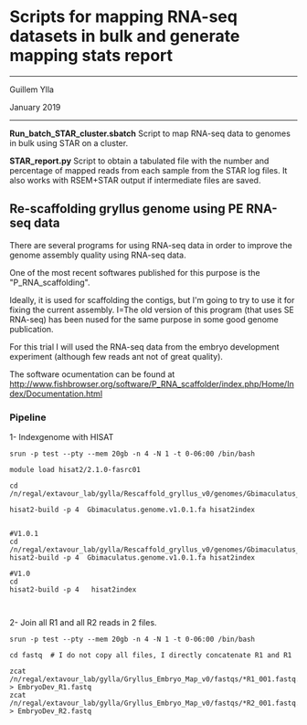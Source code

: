 # Scripts for mapping RNA-seq datasets in bulk and generate mapping stats report
---

Guillem Ylla

January 2019

---
**Run_batch_STAR_cluster.sbatch** Script to map RNA-seq data to genomes in bulk using STAR on a cluster.

**STAR_report.py** Script to obtain a tabulated file with the number and percentage of mapped reads from each sample from the STAR log files. It also works with RSEM+STAR output if intermediate files are saved.
    
## Re-scaffolding gryllus genome using PE RNA-seq data

There are several programs for using RNA-seq data in order to improve the genome assembly quality using RNA-seq data.

One of the most recent softwares published for this purpose is the "P_RNA_scaffolding". 

Ideally, it is used for scaffolding the contigs, but I'm going to try to use it for fixing the current assembly. I=The old version of this program (that uses SE RNA-seq) has been nused for the same purpose in some good genome publication.

For this trial I will used the RNA-seq data from the embryo development experiment (although few reads ant not of great quality).

The software ocumentation can be found at http://www.fishbrowser.org/software/P_RNA_scaffolder/index.php/Home/Index/Documentation.html


### Pipeline

1- Indexgenome with HISAT

```
srun -p test --pty --mem 20gb -n 4 -N 1 -t 0-06:00 /bin/bash

module load hisat2/2.1.0-fasrc01 

cd /n/regal/extavour_lab/gylla/Rescaffold_gryllus_v0/genomes/Gbimaculatus_V1.0.1

hisat2-build -p 4  Gbimaculatus.genome.v1.0.1.fa hisat2index


#V1.0.1
cd /n/regal/extavour_lab/gylla/Rescaffold_gryllus_v0/genomes/Gbimaculatus_V1.0.1
hisat2-build -p 4  Gbimaculatus.genome.v1.0.1.fa hisat2index

#V1.0
cd 
hisat2-build -p 4   hisat2index



```

2- Join all R1 and all R2 reads in 2 files.

```
srun -p test --pty --mem 20gb -n 4 -N 1 -t 0-06:00 /bin/bash

cd fastq  # I do not copy all files, I directly concatenate R1 and R1

zcat /n/regal/extavour_lab/gylla/Gryllus_Embryo_Map_v0/fastqs/*R1_001.fastq.gz > EmbryoDev_R1.fastq 
zcat /n/regal/extavour_lab/gylla/Gryllus_Embryo_Map_v0/fastqs/*R2_001.fastq.gz > EmbryoDev_R2.fastq



 
```

